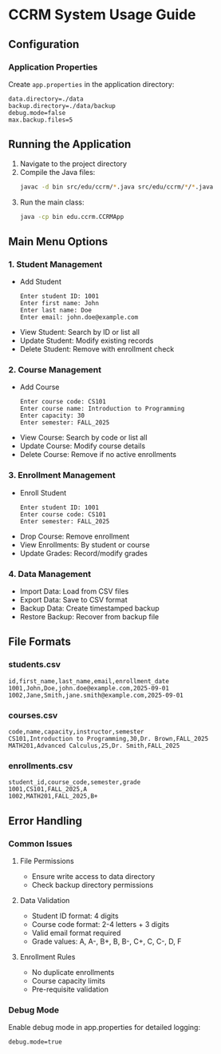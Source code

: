 # CCRM System Usage Guide

## Configuration

### Application Properties
Create `app.properties` in the application directory:
```properties
data.directory=./data
backup.directory=./data/backup
debug.mode=false
max.backup.files=5
```

## Running the Application

1. Navigate to the project directory
2. Compile the Java files:
   ```bash
   javac -d bin src/edu/ccrm/*.java src/edu/ccrm/*/*.java
   ```
3. Run the main class:
   ```bash
   java -cp bin edu.ccrm.CCRMApp
   ```

## Main Menu Options

### 1. Student Management
- Add Student
  ```
  Enter student ID: 1001
  Enter first name: John
  Enter last name: Doe
  Enter email: john.doe@example.com
  ```
- View Student: Search by ID or list all
- Update Student: Modify existing records
- Delete Student: Remove with enrollment check

### 2. Course Management
- Add Course
  ```
  Enter course code: CS101
  Enter course name: Introduction to Programming
  Enter capacity: 30
  Enter semester: FALL_2025
  ```
- View Course: Search by code or list all
- Update Course: Modify course details
- Delete Course: Remove if no active enrollments

### 3. Enrollment Management
- Enroll Student
  ```
  Enter student ID: 1001
  Enter course code: CS101
  Enter semester: FALL_2025
  ```
- Drop Course: Remove enrollment
- View Enrollments: By student or course
- Update Grades: Record/modify grades

### 4. Data Management
- Import Data: Load from CSV files
- Export Data: Save to CSV format
- Backup Data: Create timestamped backup
- Restore Backup: Recover from backup file

## File Formats

### students.csv
```csv
id,first_name,last_name,email,enrollment_date
1001,John,Doe,john.doe@example.com,2025-09-01
1002,Jane,Smith,jane.smith@example.com,2025-09-01
```

### courses.csv
```csv
code,name,capacity,instructor,semester
CS101,Introduction to Programming,30,Dr. Brown,FALL_2025
MATH201,Advanced Calculus,25,Dr. Smith,FALL_2025
```

### enrollments.csv
```csv
student_id,course_code,semester,grade
1001,CS101,FALL_2025,A
1002,MATH201,FALL_2025,B+
```

## Error Handling

### Common Issues
1. File Permissions
   - Ensure write access to data directory
   - Check backup directory permissions

2. Data Validation
   - Student ID format: 4 digits
   - Course code format: 2-4 letters + 3 digits
   - Valid email format required
   - Grade values: A, A-, B+, B, B-, C+, C, C-, D, F

3. Enrollment Rules
   - No duplicate enrollments
   - Course capacity limits
   - Pre-requisite validation

### Debug Mode
Enable debug mode in app.properties for detailed logging:
```properties
debug.mode=true
```

